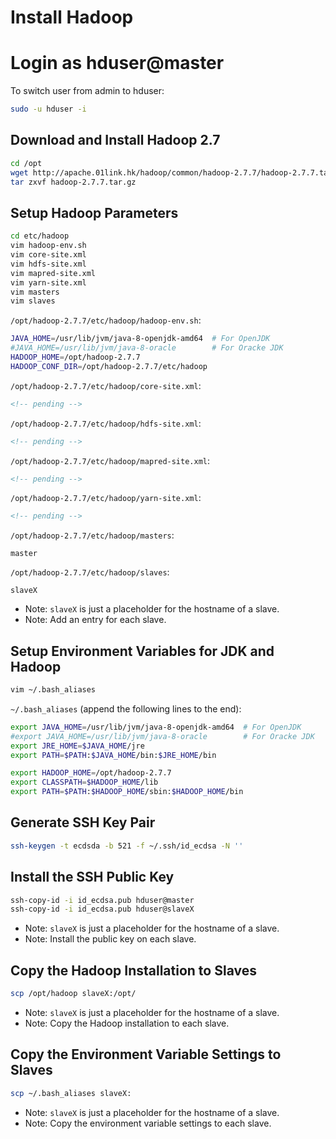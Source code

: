 # Install Hadoop

# Login as hduser@master

To switch user from admin to hduser:
```sh
sudo -u hduser -i
```

## Download and Install Hadoop 2.7
```sh
cd /opt
wget http://apache.01link.hk/hadoop/common/hadoop-2.7.7/hadoop-2.7.7.tar.gz
tar zxvf hadoop-2.7.7.tar.gz
```

## Setup Hadoop Parameters
```sh
cd etc/hadoop
vim hadoop-env.sh
vim core-site.xml
vim hdfs-site.xml
vim mapred-site.xml
vim yarn-site.xml
vim masters
vim slaves
```
`/opt/hadoop-2.7.7/etc/hadoop/hadoop-env.sh`:
```sh
JAVA_HOME=/usr/lib/jvm/java-8-openjdk-amd64  # For OpenJDK
#JAVA_HOME=/usr/lib/jvm/java-8-oracle        # For Oracke JDK
HADOOP_HOME=/opt/hadoop-2.7.7
HADOOP_CONF_DIR=/opt/hadoop-2.7.7/etc/hadoop
```
`/opt/hadoop-2.7.7/etc/hadoop/core-site.xml`:
```xml
<!-- pending -->
```
`/opt/hadoop-2.7.7/etc/hadoop/hdfs-site.xml`:
```xml
<!-- pending -->
```
`/opt/hadoop-2.7.7/etc/hadoop/mapred-site.xml`:
```xml
<!-- pending -->
```
`/opt/hadoop-2.7.7/etc/hadoop/yarn-site.xml`:
```xml
<!-- pending -->
```
`/opt/hadoop-2.7.7/etc/hadoop/masters`:
```
master
```
`/opt/hadoop-2.7.7/etc/hadoop/slaves`:
```
slaveX
```
- Note: `slaveX` is just a placeholder for the hostname of a slave.
- Note: Add an entry for each slave.

## Setup Environment Variables for JDK and Hadoop
```sh
vim ~/.bash_aliases
```
`~/.bash_aliases` (append the following lines to the end):
```sh
export JAVA_HOME=/usr/lib/jvm/java-8-openjdk-amd64  # For OpenJDK
#export JAVA_HOME=/usr/lib/jvm/java-8-oracle        # For Oracke JDK
export JRE_HOME=$JAVA_HOME/jre
export PATH=$PATH:$JAVA_HOME/bin:$JRE_HOME/bin

export HADOOP_HOME=/opt/hadoop-2.7.7
export CLASSPATH=$HADOOP_HOME/lib
export PATH=$PATH:$HADOOP_HOME/sbin:$HADOOP_HOME/bin
```

## Generate SSH Key Pair
```sh
ssh-keygen -t ecdsda -b 521 -f ~/.ssh/id_ecdsa -N ''
```

## Install the SSH Public Key
```sh
ssh-copy-id -i id_ecdsa.pub hduser@master
ssh-copy-id -i id_ecdsa.pub hduser@slaveX
```
- Note: `slaveX` is just a placeholder for the hostname of a slave.
- Note: Install the public key on each slave.

## Copy the Hadoop Installation to Slaves
```sh
scp /opt/hadoop slaveX:/opt/
```
- Note: `slaveX` is just a placeholder for the hostname of a slave.
- Note: Copy the Hadoop installation to each slave.

## Copy the Environment Variable Settings to Slaves
```sh
scp ~/.bash_aliases slaveX:
```
- Note: `slaveX` is just a placeholder for the hostname of a slave.
- Note: Copy the environment variable settings to each slave.
